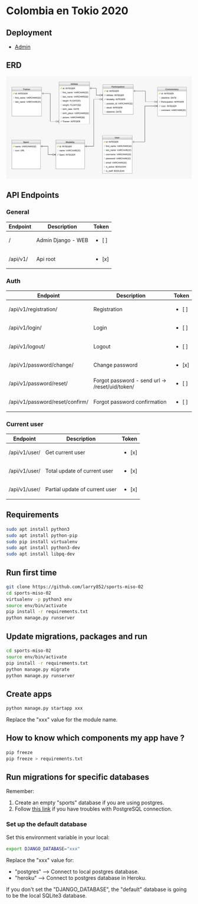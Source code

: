 # Colombia en Tokio 2020

## Deployment
- [Admin](https://sports-miso-02.herokuapp.com/)

## ERD
![ERD](doc/ERD.png?raw=true "ERD")

## API Endpoints

### General
| Endpoint | Description | Token |
| --- | --- | --- | 
| / | Admin Django - WEB | <ul><li>[ ] </li></ul> |
| /api/v1/ | Api root | <ul><li>[x] </li></ul> |

### Auth
| Endpoint | Description | Token |
| --- | --- | --- | 
| /api/v1/registration/ | Registration | <ul><li>[ ] </li></ul>
| /api/v1/login/  | Login | <ul><li>[ ] </li></ul> |
| /api/v1/logout/ | Logout | <ul><li>[ ] </li></ul> |
| /api/v1/password/change/ | Change password | <ul><li>[x] </li></ul> |
| /api/v1/password/reset/ | Forgot password - send url -> /reset/uid/token/ | <ul><li>[ ] </li></ul> |
| /api/v1/password/reset/confirm/ | Forgot password confirmation | <ul><li>[ ] </li></ul> |

### Current user
| Endpoint | Description | Token |
| --- | --- | --- | 
| /api/v1/user/ | Get current user | <ul><li>[x] </li></ul> |
| /api/v1/user/ | Total update of current user | <ul><li>[x] </li></ul> |
| /api/v1/user/ | Partial update of current user | <ul><li>[x] </li></ul> |


## Requirements

```sh
sudo apt install python3
sudo apt install python-pip
sudo pip install virtualenv
sudo apt install python3-dev
sudo apt install libpq-dev
```

## Run first time

```sh
git clone https://github.com/larry852/sports-miso-02
cd sports-miso-02
virtualenv -p python3 env
source env/bin/activate
pip install -r requirements.txt
python manage.py runserver
```

## Update migrations, packages and run

```sh
cd sports-miso-02
source env/bin/activate
pip install -r requirements.txt
python manage.py migrate
python manage.py runserver
```

## Create apps

```sh
python manage.py startapp xxx
```

Replace the "xxx" value for the module name.

## How to know which components my app have ?

```sh
pip freeze
pip freeze > requirements.txt
```

## Run migrations for specific databases

Remember:
1. Create an empty "sports" database if you are using postgres.
2. Follow [this link](https://stackoverflow.com/a/47845784) if you have troubles with PostgreSQL connection.

### Set up the default database

Set this environment variable in your local:

```sh
export DJANGO_DATABASE="xxx"
```

Replace the "xxx" value for:

* "postgres" --> Connect to local postgres database.
* "heroku" --> Connect to postgres database in Heroku.

If you don't set the "DJANGO_DATABASE", the "default" database is going to be the local SQLite3 database.

